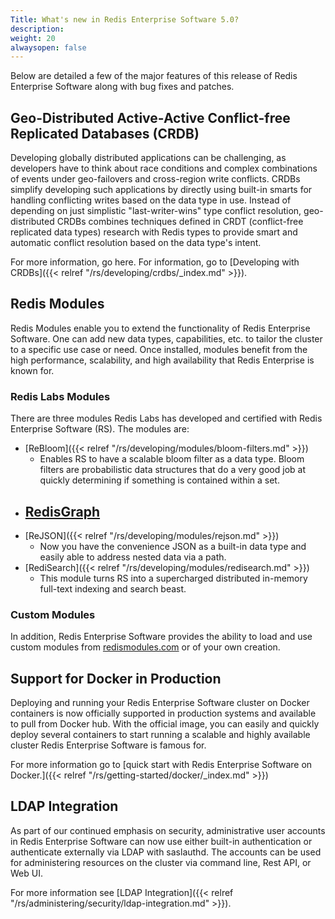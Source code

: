 ```yaml
---
Title: What's new in Redis Enterprise Software 5.0?
description: 
weight: 20
alwaysopen: false
---
```

Below are detailed a few of the major features of this release of Redis
Enterprise Software along with bug fixes and patches.

## Geo-Distributed Active-Active Conflict-free Replicated Databases (CRDB)

Developing globally distributed applications can be challenging, as
developers have to think about race conditions and complex combinations
of events under geo-failovers and cross-region write conflicts. CRDBs
simplify developing such applications by directly using built-in smarts
for handling conflicting writes based on the data type in use. Instead
of depending on just simplistic "last-writer-wins" type conflict
resolution, geo-distributed CRDBs combines techniques defined in CRDT
(conflict-free replicated data types) research with Redis types to
provide smart and automatic conflict resolution based on the data type's
intent.

For more information, go here. For information, go to [Developing with
CRDBs]({{< relref "/rs/developing/crdbs/_index.md" >}}).

## Redis Modules

Redis Modules enable you to extend the functionality of Redis Enterprise
Software. One can add new data types, capabilities, etc. to tailor the
cluster to a specific use case or need. Once installed, modules benefit
from the high performance, scalability, and high availability that Redis
Enterprise is known for.

### Redis Labs Modules

There are three modules Redis Labs has developed and certified with
Redis Enterprise Software (RS). The modules are:

- [ReBloom]({{< relref "/rs/developing/modules/bloom-filters.md" >}})
  - Enables RS to have a scalable bloom filter as a data type. Bloom
    filters are probabilistic data structures that do a very good job at
    quickly determining if something is contained within a set.
- [RedisGraph](https://oss.redislabs.com/redisgraph/#quickstart)
  - 
- [ReJSON]({{< relref "/rs/developing/modules/rejson.md" >}})
  - Now you have the convenience JSON as a built-in data type and easily
    able to address nested data via a path.
- [RediSearch]({{< relref "/rs/developing/modules/redisearch.md" >}})
  - This module turns RS into a supercharged distributed in-memory
    full-text indexing and search beast.

### Custom Modules

In addition, Redis Enterprise Software provides the ability to load and
use custom modules from [redismodules.com](http://redismodules.com/) or
of your own creation.

## Support for Docker in Production

Deploying and running your Redis Enterprise Software cluster on Docker
containers is now officially supported in production systems and
available to pull from Docker hub. With the official image, you can
easily and quickly deploy several containers to start running a scalable
and highly available cluster Redis Enterprise Software is famous for.

For more information go to [quick start with Redis Enterprise Software
on Docker.]({{< relref "/rs/getting-started/docker/_index.md" >}})

## LDAP Integration

As part of our continued emphasis on security, administrative user
accounts in Redis Enterprise Software can now use either built-in
authentication or authenticate externally via LDAP with saslauthd. The
accounts can be used for administering resources on the cluster via
command line, Rest API, or Web UI.

For more information see [LDAP
Integration]({{< relref "/rs/administering/security/ldap-integration.md" >}}).
